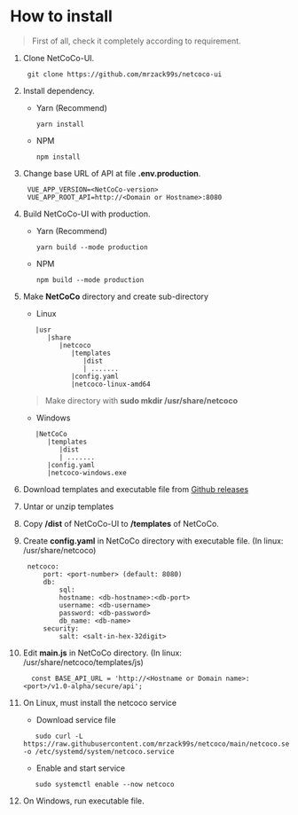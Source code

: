 # How to install


> First of all, check it completely according to requirement.

1. Clone NetCoCo-UI.

   ```text
    git clone https://github.com/mrzack99s/netcoco-ui
   ```

2. Install dependency.
   - Yarn \(Recommend\)

      ```text
      yarn install
      ```

   - NPM

      ```text
      npm install
      ```

3. Change base URL of API at file **.env.production**.

   ```text
    VUE_APP_VERSION=<NetCoCo-version>
    VUE_APP_ROOT_API=http://<Domain or Hostname>:8080
   ```

4. Build NetCoCo-UI with production.
   - Yarn \(Recommend\)

      ```text
      yarn build --mode production
      ```

   - NPM

      ```text
      npm build --mode production
      ```

5. Make **NetCoCo** directory and create sub-directory
   - Linux
   ```
      |usr
         |share
            |netcoco
               |templates
                  |dist
                  | .......
               |config.yaml
               |netcoco-linux-amd64
   ```
   > Make directory with <b>sudo mkdir /usr/share/netcoco</b>

   - Windows
   ```
      |NetCoCo
         |templates
            |dist
            | .......
         |config.yaml
         |netcoco-windows.exe
   ```
6. Download templates and executable file from [Github releases](https://github.com/mrzack99s/netcoco/releases) 
7. Untar or unzip templates
8. Copy **/dist** of NetCoCo-UI to **/templates** of NetCoCo.
9. Create **config.yaml** in NetCoCo directory with executable file. (In linux: /usr/share/netcoco)

    ```text
     netcoco:
         port: <port-number> (default: 8080)
         db:
             sql:
             hostname: <db-hostname>:<db-port>
             username: <db-username>
             password: <db-password>
             db_name: <db-name>
         security:
             salt: <salt-in-hex-32digit>
    ```
10. Edit **main.js** in NetCoCo directory. (In linux: /usr/share/netcoco/templates/js)

    ```text
      const BASE_API_URL = 'http://<Hostname or Domain name>:<port>/v1.0-alpha/secure/api';
    ```

11. On Linux, must install the netcoco service
      - Download service file
      ```text
         sudo curl -L https://raw.githubusercontent.com/mrzack99s/netcoco/main/netcoco.service -o /etc/systemd/system/netcoco.service
      ```
      - Enable and start service
      ```text
         sudo systemctl enable --now netcoco
      ```
12. On Windows, run executable file.